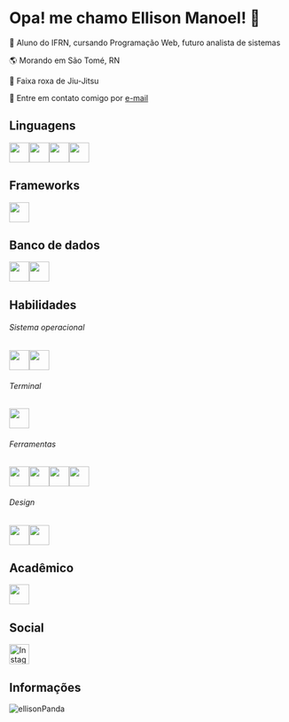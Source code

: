 # Opa! me chamo Ellison Manoel! 🐼

:beginner: Aluno do IFRN, cursando Programação Web, futuro analista de sistemas

:earth_americas: Morando em São Tomé, RN

:kimono: Faixa roxa de Jiu-Jitsu

:e-mail: Entre em contato comigo por [e-mail](mailto:elisonmanoel776@gmail.com)

## Linguagens

<img src="https://cdn.jsdelivr.net/gh/devicons/devicon@latest/icons/html5/html5-original.svg" width=36 height=36 /><img src="https://cdn.jsdelivr.net/gh/devicons/devicon@latest/icons/css3/css3-original.svg" width=36 height=36 /><img src="https://cdn.jsdelivr.net/gh/devicons/devicon@latest/icons/python/python-original.svg" width=36 height=36 /><img src="https://cdn.jsdelivr.net/gh/devicons/devicon@latest/icons/javascript/javascript-original.svg" width=36 height=36 />

## Frameworks

<img src="https://cdn.jsdelivr.net/gh/devicons/devicon@latest/icons/bootstrap/bootstrap-original.svg" width=36 height=36 />

## Banco de dados

<img src="https://cdn.jsdelivr.net/gh/devicons/devicon@latest/icons/mysql/mysql-original.svg" width=36 height=36 /><img src="https://cdn.jsdelivr.net/gh/devicons/devicon@latest/icons/postgresql/postgresql-original.svg" width=36 height=36 />

## Habilidades

###### Sistema operacional
<img src="https://cdn.jsdelivr.net/gh/devicons/devicon@latest/icons/debian/debian-original.svg" width=36 height=36 /><img src="https://cdn.jsdelivr.net/gh/devicons/devicon@latest/icons/windows8/windows8-original.svg" width=36 height=36 />

###### Terminal

<img src="https://cdn.jsdelivr.net/gh/devicons/devicon@latest/icons/bash/bash-original.svg" width=36 height=36 />

###### Ferramentas

<img src="https://cdn.jsdelivr.net/gh/devicons/devicon@latest/icons/github/github-original.svg" width=36 height=36 /><img src="https://cdn.jsdelivr.net/gh/devicons/devicon@latest/icons/vscode/vscode-original.svg" width=36 height=36 /><img src="https://cdn.jsdelivr.net/gh/devicons/devicon@latest/icons/firefox/firefox-original.svg" width=36 height=36 /><img src="https://cdn.jsdelivr.net/gh/devicons/devicon@latest/icons/chrome/chrome-original.svg" width=36 height=36 />

###### Design
<img src="https://cdn.jsdelivr.net/gh/devicons/devicon@latest/icons/canva/canva-original.svg" width=36 height=36 /><img src="https://cdn.jsdelivr.net/gh/devicons/devicon@latest/icons/figma/figma-original.svg" width=36 height=36 />

## Acadêmico
<a href="https://buscatextual.cnpq.br/buscatextual/visualizacv.do?id=K4296336Y9&tokenCaptchar=03AFcWeA783ag3NuwI0q-zIYFmkmASTMiIjDSR72_fRIs2WqB0vryXxgte4sB_Ok2FzEU1agJrFoqEFQ61MPY53hQAT_O7uXztXWJ9lLwYTINihOHGsWQ7XIM45G6KlqHhIrs5mE7o80o8mlh44U4hHLWKRTzU2c4l5hzgfOir-zWOvoZDM5Pnqo5ku37pl4_QVPwcL6FMt9p4DSSQl9vQThFZsLO2G6-06zX5G4QsXJNbczo0Ktj_TrZsgMtoo6SUwLDh1ue3K5PPWKFrDFcrGMBVBPBNfJDYAyC-50e7Krt55Vwi-Deak2XjDtkQpS_TxVJ24xGe8qeqxC2cHbGMdV8p-FVwkeK8qBWmFbYAlPlGsh2ymHyPqgWWXdENc3EJkZPuxDeMyI8jHuI-24NfEZrdWw7EtRhdqPhdY45v63G2_rIzKskPfrKcKhE-LJVE7WDyyprZQqJ11gdq6nNMrjK42M8Jxs0zgJ4DYxY9YmIYuWPWdwvdiMbBjMz5wBK9UEjXvz9jBh5Ondk-WRoLOA_WYRN6kf_k7i_r26IzqLTMOh9gSSnWG_cdNjjLn5djpFcX42B2Z8kZsEDplSyfpN9q72ISPeUWK23YZvEWwPt_cF8BcWTQJ531MpZOPd5rKVuBlN8OkSHFTJ8xdYNdlB7bjPWHeLpBVe6FpgXKN4wD0OZJYl--_58"><img src="https://www.ufpb.br/ppgs/contents/imagens/logo-lattes.png" width=36 height=36/></a> 

## Social

<a href="http://www.instagram.com/elison.899" target="_blank">
  <img src="https://raw.githubusercontent.com/danielcranney/readme-generator/main/public/icons/socials/instagram.svg" width="36" height="36" alt="Instagram">
</a> 

## Informações
<p> 
  <img src="https://komarev.com/ghpvc/?username=ellisonPanda&label=Profile%20views&color=0e75b6&style=flat" alt="ellisonPanda" />
</p>

